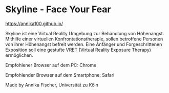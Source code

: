 # Skyline - Face Your Fear

https://annika100.github.io/ 

Skyline ist eine Virtual Reality Umgebung zur Behandlung von Höhenangst. Mithilfe einer virtuellen Konfrontationstherapie, sollen betroffene Personen von ihrer Höhenangst befreit werden. 
Eine Anfänger und Forgeschrittenen Exposition soll eine gestufte VRET (Virtual Reality Exposure Therapy) ermöglichen.


Empfohlener Browser auf dem PC: Chrome

Empfohlender Browser auf dem Smartphone: Safari


Made by Annika Fischer, Universität zu Köln
